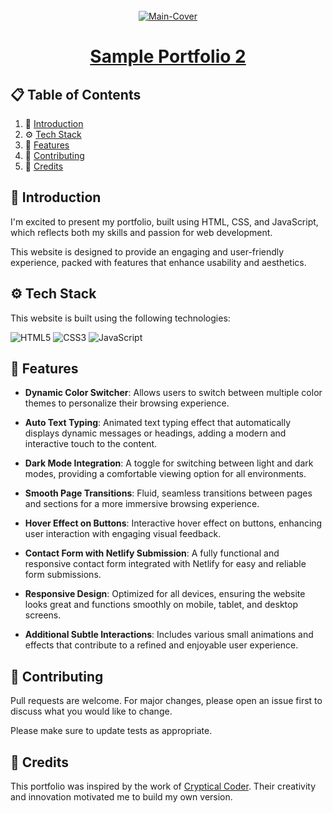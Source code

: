 <div align="center">
  <br />
   <a href="https://portfolio-2-getarpit.netlify.app/" target="_blank"><img src="https://i.ibb.co/CV4NHyH/brave-Ny-Kx9qo-Qwn.png" alt="Main-Cover" border="0"></a>
  <br />

# [Sample Portfolio 2](https://portfolio-2-getarpit.netlify.app/)

</div>

## 📋 <a name="table">Table of Contents</a>

1. 🤖 [Introduction](#introduction)
2. ⚙️ [Tech Stack](#techstack)
3. 🔋 [Features](#features)
4. 🚀 [Contributing](#contribute)
5. 🫡 [Credits](#credits)

## <a name="introduction">🤖 Introduction</a>

I'm excited to present my portfolio, built using HTML, CSS, and JavaScript, which reflects both my skills and passion for web development.

This website is designed to provide an engaging and user-friendly experience, packed with features that enhance usability and aesthetics.

## <a name="techstack">⚙️ Tech Stack</a>

This website is built using the following technologies:

![HTML5](https://img.shields.io/badge/html5-%23E34F26.svg?style=for-the-badge&logo=html5&logoColor=white)
![CSS3](https://img.shields.io/badge/css3-%231572B6.svg?style=for-the-badge&logo=css3&logoColor=white)
![JavaScript](https://img.shields.io/badge/javascript-%23323330.svg?style=for-the-badge&logo=javascript&logoColor=%23F7DF1E)

## <a name="features">🔋 Features</a>

- **Dynamic Color Switcher**: Allows users to switch between multiple color themes to personalize their browsing experience.

- **Auto Text Typing**: Animated text typing effect that automatically displays dynamic messages or headings, adding a modern and interactive touch to the content.

- **Dark Mode Integration**: A toggle for switching between light and dark modes, providing a comfortable viewing option for all environments.

- **Smooth Page Transitions**: Fluid, seamless transitions between pages and sections for a more immersive browsing experience.

- **Hover Effect on Buttons**: Interactive hover effect on buttons, enhancing user interaction with engaging visual feedback.

- **Contact Form with Netlify Submission**: A fully functional and responsive contact form integrated with Netlify for easy and reliable form submissions.

- **Responsive Design**: Optimized for all devices, ensuring the website looks great and functions smoothly on mobile, tablet, and desktop screens.

- **Additional Subtle Interactions**: Includes various small animations and effects that contribute to a refined and enjoyable user experience.

## <a name="contribute"> 🚀 Contributing</a>

Pull requests are welcome. For major changes, please open an issue first
to discuss what you would like to change.

Please make sure to update tests as appropriate.

## 🫡 Credits

This portfolio was inspired by the work of [Cryptical Coder](https://www.youtube.com/@CrypticalCoder). Their creativity and innovation motivated me to build my own version.
